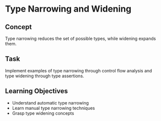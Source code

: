 # Type Narrowing and Widening

## Concept
Type narrowing reduces the set of possible types, while widening expands them.

## Task
Implement examples of type narrowing through control flow analysis and type widening through type assertions.

## Learning Objectives
- Understand automatic type narrowing
- Learn manual type narrowing techniques
- Grasp type widening concepts